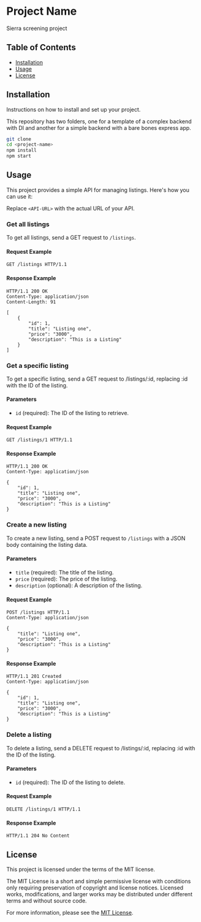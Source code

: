 # Project Name

Sierra screening project

## Table of Contents

- [Installation](#installation)
- [Usage](#usage)
- [License](#license)

## Installation

Instructions on how to install and set up your project.

This repository has two folders, one for a template of a complex backend with DI and another for a simple backend with a bare bones express app.

```bash
git clone
cd <project-name>
npm install
npm start
```

## Usage

This project provides a simple API for managing listings. Here's how you can use it:

Replace `<API-URL>` with the actual URL of your API.

### Get all listings

To get all listings, send a GET request to `/listings`.

#### Request Example

```http
GET /listings HTTP/1.1
```

#### Response Example

```http
HTTP/1.1 200 OK
Content-Type: application/json
Content-Length: 91

[
    {
        "id": 1,
        "title": "Listing one",
        "price": "3000",
        "description": "This is a Listing"
    }
]
```

### Get a specific listing

To get a specific listing, send a GET request to /listings/:id, replacing :id with the ID of the listing.

#### Parameters

- `id` (required): The ID of the listing to retrieve.

#### Request Example

```http
GET /listings/1 HTTP/1.1
```

#### Response Example

```http
HTTP/1.1 200 OK
Content-Type: application/json

{
    "id": 1,
    "title": "Listing one",
    "price": "3000",
    "description": "This is a Listing"
}
```

### Create a new listing

To create a new listing, send a POST request to `/listings` with a JSON body containing the listing data.

#### Parameters

- `title` (required): The title of the listing.
- `price` (required): The price of the listing.
- `description` (optional): A description of the listing.

#### Request Example

```http
POST /listings HTTP/1.1
Content-Type: application/json

{
    "title": "Listing one",
    "price": "3000",
    "description": "This is a Listing"
}
```

#### Response Example

```http
HTTP/1.1 201 Created
Content-Type: application/json

{
    "id": 1,
    "title": "Listing one",
    "price": "3000",
    "description": "This is a Listing"
}
```

### Delete a listing

To delete a listing, send a DELETE request to /listings/:id, replacing :id with the ID of the listing.

#### Parameters

- `id` (required): The ID of the listing to delete.

#### Request Example

```http
DELETE /listings/1 HTTP/1.1
```

#### Response Example

```http
HTTP/1.1 204 No Content
```

## License

This project is licensed under the terms of the MIT license.

The MIT License is a short and simple permissive license with conditions only requiring preservation of copyright and license notices. Licensed works, modifications, and larger works may be distributed under different terms and without source code.

For more information, please see the [MIT License](https://opensource.org/licenses/MIT).
